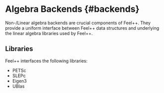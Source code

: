 # Algebra Backends {#backends}

Non-/Linear algebra backends are crucial components of Feel++. They provide a uniform interface between Feel++ data structures and underlying the linear algebra libraries used by Feel++.

## Libraries 

Feel++ interfaces the following libraries:
 - PETSc  
 - SLEPc
 - Eigen3
 - UBlas